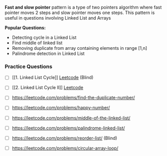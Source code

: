 **Fast and slow pointer** pattern is a type of two pointers algorithm where fast pointer moves 2 steps and slow pointer moves one steps. This pattern is useful in questions involving Linked List and Arrays

**Popular Questions:**
- Detecting cycle in a Linked List
- Find middle of linked list
- Removing duplicate from array containing elements in range \[1,n\] 
- Palindrome detection in Linked List

### Practice Questions
- [ ] [[1. Linked List Cycle]] [Leetcode](https://leetcode.com/problems/linked-list-cycle/) (Blind)
- [ ] [[2. Linked List Cycle II]] [Leetcode](https://leetcode.com/problems/linked-list-cycle-ii/)
- [ ] https://leetcode.com/problems/find-the-duplicate-number/
- [ ] https://leetcode.com/problems/happy-number/
- [ ] https://leetcode.com/problems/middle-of-the-linked-list/
- [ ] https://leetcode.com/problems/palindrome-linked-list/
- [ ] https://leetcode.com/problems/reorder-list/ (Blind)
- [ ] https://leetcode.com/problems/circular-array-loop/


